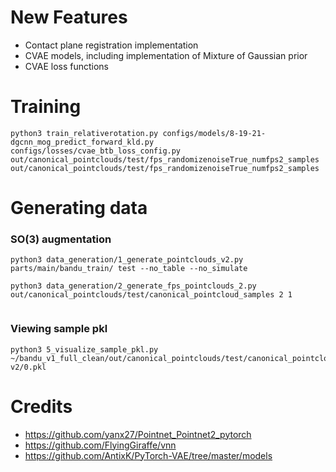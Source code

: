 # New Features
- Contact plane registration implementation
- CVAE models, including implementation of Mixture of Gaussian prior
- CVAE loss functions

# Training
```
python3 train_relativerotation.py configs/models/8-19-21-dgcnn_mog_predict_forward_kld.py configs/losses/cvae_btb_loss_config.py out/canonical_pointclouds/test/fps_randomizenoiseTrue_numfps2_samples out/canonical_pointclouds/test/fps_randomizenoiseTrue_numfps2_samples 
```

# Generating data
### SO(3) augmentation

```
python3 data_generation/1_generate_pointclouds_v2.py parts/main/bandu_train/ test --no_table --no_simulate

python3 data_generation/2_generate_fps_pointclouds_2.py out/canonical_pointclouds/test/canonical_pointcloud_samples 2 1
 
```

### Viewing sample pkl

```
python3 5_visualize_sample_pkl.py ~/bandu_v1_full_clean/out/canonical_pointclouds/test/canonical_pointcloud_samples/Egg\ v2/0.pkl
```


# Credits

- https://github.com/yanx27/Pointnet_Pointnet2_pytorch
- https://github.com/FlyingGiraffe/vnn
- https://github.com/AntixK/PyTorch-VAE/tree/master/models